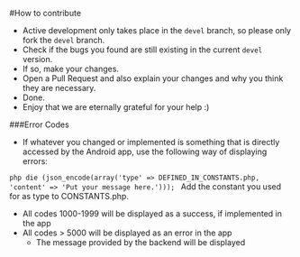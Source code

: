#How to contribute

* Active development only takes place in the ```devel``` branch, so please only fork the ```devel``` branch.
* Check if the bugs you found are still existing in the current ```devel``` version.
* If so, make your changes.
* Open a Pull Request and also explain your changes and why you think they are necessary.
* Done.
* Enjoy that we are eternally grateful for your help :)

###Error Codes
* If whatever you changed or implemented is something that is directly accessed by the Android app,
use the following way of displaying errors:

```php die (json_encode(array('type' => DEFINED_IN_CONSTANTS.php, 'content' => 'Put your message here.'))); ```
Add the constant you used for as type to CONSTANTS.php.

* All codes 1000-1999 will be displayed as a success, if implemented in the app
* All codes > 5000 will be displayed as an error in the app
  * The message provided by the backend will be displayed
